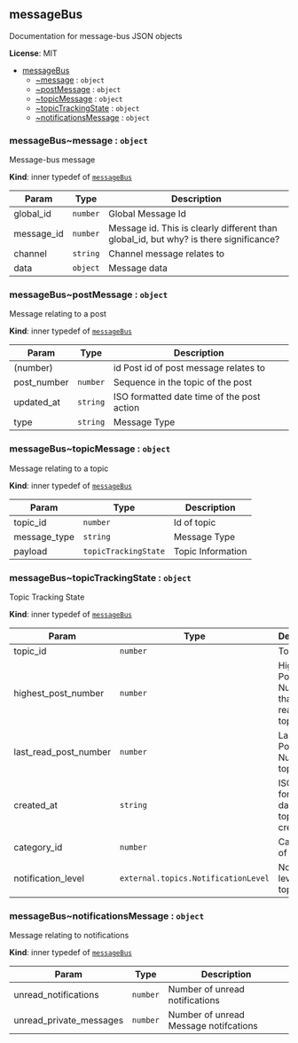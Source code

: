 <a name="external.module_messageBus"></a>
## messageBus
Documentation for message-bus JSON objects

**License**: MIT  

* [messageBus](#external.module_messageBus)
    * [~message](#external.module_messageBus..message) : <code>object</code>
    * [~postMessage](#external.module_messageBus..postMessage) : <code>object</code>
    * [~topicMessage](#external.module_messageBus..topicMessage) : <code>object</code>
    * [~topicTrackingState](#external.module_messageBus..topicTrackingState) : <code>object</code>
    * [~notificationsMessage](#external.module_messageBus..notificationsMessage) : <code>object</code>

<a name="external.module_messageBus..message"></a>
### messageBus~message : <code>object</code>
Message-bus message

**Kind**: inner typedef of <code>[messageBus](#external.module_messageBus)</code>  

| Param | Type | Description |
| --- | --- | --- |
| global_id | <code>number</code> | Global Message Id |
| message_id | <code>number</code> | Message id. This is clearly different than global_id, but why? is there significance? |
| channel | <code>string</code> | Channel message relates to |
| data | <code>object</code> | Message data |

<a name="external.module_messageBus..postMessage"></a>
### messageBus~postMessage : <code>object</code>
Message relating to a post

**Kind**: inner typedef of <code>[messageBus](#external.module_messageBus)</code>  

| Param | Type | Description |
| --- | --- | --- |
| (number) |  | id Post id of post message relates to |
| post_number | <code>number</code> | Sequence in the topic of the post |
| updated_at | <code>string</code> | ISO formatted date time of the post action |
| type | <code>string</code> | Message Type |

<a name="external.module_messageBus..topicMessage"></a>
### messageBus~topicMessage : <code>object</code>
Message relating to a topic

**Kind**: inner typedef of <code>[messageBus](#external.module_messageBus)</code>  

| Param | Type | Description |
| --- | --- | --- |
| topic_id | <code>number</code> | Id of topic |
| message_type | <code>string</code> | Message Type |
| payload | <code>topicTrackingState</code> | Topic Information |

<a name="external.module_messageBus..topicTrackingState"></a>
### messageBus~topicTrackingState : <code>object</code>
Topic Tracking State

**Kind**: inner typedef of <code>[messageBus](#external.module_messageBus)</code>  

| Param | Type | Description |
| --- | --- | --- |
| topic_id | <code>number</code> | Topic Id |
| highest_post_number | <code>number</code> | Highest Post Number that's been read in topic |
| last_read_post_number | <code>number</code> | Last read Post Number in topic |
| created_at | <code>string</code> | ISO formatted datetime of topic creation |
| category_id | <code>number</code> | Category ID of the topic |
| notification_level | <code>external.topics.NotificationLevel</code> | Notification level of the topic |

<a name="external.module_messageBus..notificationsMessage"></a>
### messageBus~notificationsMessage : <code>object</code>
Message relating to notifications

**Kind**: inner typedef of <code>[messageBus](#external.module_messageBus)</code>  

| Param | Type | Description |
| --- | --- | --- |
| unread_notifications | <code>number</code> | Number of unread notifications |
| unread_private_messages | <code>number</code> | Number of unread Message notifcations |


